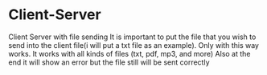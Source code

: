 # Client-Server
Client Server with file sending
It is important to put the file that you wish to send into the client file(i will put a txt file as an example).
Only with this way works.
It works with all kinds of files (txt, pdf, mp3, and more)
Also at the end it will show an error but the file still will be sent correctly

